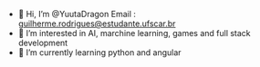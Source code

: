 - 👋 Hi, I’m @YuutaDragon Email : guilherme.rodrigues@estudante.ufscar.br
- 👀 I’m interested in AI, marchine learning, games and full stack development
- 🌱 I’m currently learning python and angular


<!---
YuutaDragon/YuutaDragon is a ✨ special ✨ repository because its `README.md` (this file) appears on your GitHub profile.
You can click the Preview link to take a look at your changes.
--->
